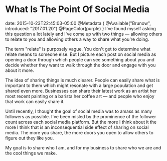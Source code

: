 # What Is The Point Of Social Media
date: 2015-10-23T22:45:03-05:00
@Metadata {
  @Available("Brunow", introduced: "2017.01.20")
  @PageColor(purple)
}
I've found myself asking this question a lot lately and I've come up with two things &mdash; allowing others to relate to you and allowing others a way to share what you're doing.

The term "relate" is purposely vague. You don't get to determine what relate means to someone else. But I picture each post on social media as opening a door through which people can see something about you and decide whether they want to walk through the door and engage with you about it more.

The idea of sharing things is much clearer. People can easily share what is important to them which might resonate with a large population and get shared even more. Businesses can share their latest work as an artist her most recent painting or a barista her coffee art &mdash; and people who enjoy that work can easily share it.

Until recently, I thought the goal of social media was to amass as many followers as possible. I've been misled by the prominence of the follower count across each social media platform. But the more I think about it the more I think that is an inconsequential side effect of sharing on social media. The more you share, the more doors you open to allow others to figure out they like you.

My goal is to share who I am, and for my business to share who we are and the cool things we make.
